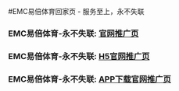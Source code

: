 #EMC易倍体育回家页 - 服务至上，永不失联


### EMC易倍体育-永不失联:  [官网推广页](emcty.com)
### EMC易倍体育-永不失联:  [H5官网推广页](emcty.com)
### EMC易倍体育-永不失联:  [APP下载官网推广页](emcty.com)

<!--
**emc00123/emc00123** is a ✨ _special_ ✨ repository because its `README.md` (this file) appears on your GitHub profile.

Here are some ideas to get you started:

- 🔭 I’m currently working on ...
- 🌱 I’m currently learning ...
- 👯 I’m looking to collaborate on ...
- 🤔 I’m looking for help with ...
- 💬 Ask me about ...
- 📫 How to reach me: ...
- 😄 Pronouns: ...
- ⚡ Fun fact: ...
-->
